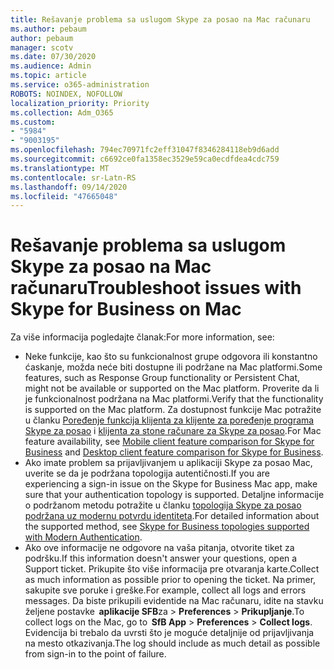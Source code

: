 ```yaml
---
title: Rešavanje problema sa uslugom Skype za posao na Mac računaru
ms.author: pebaum
author: pebaum
manager: scotv
ms.date: 07/30/2020
ms.audience: Admin
ms.topic: article
ms.service: o365-administration
ROBOTS: NOINDEX, NOFOLLOW
localization_priority: Priority
ms.collection: Adm_O365
ms.custom:
- "5984"
- "9003195"
ms.openlocfilehash: 794ec70971fc2eff31047f8346284118eb9d6add
ms.sourcegitcommit: c6692ce0fa1358ec3529e59ca0ecdfdea4cdc759
ms.translationtype: MT
ms.contentlocale: sr-Latn-RS
ms.lasthandoff: 09/14/2020
ms.locfileid: "47665048"
---
```

# <a name="troubleshoot-issues-with-skype-for-business-on-mac"></a><span data-ttu-id="2f2e1-102">Rešavanje problema sa uslugom Skype za posao na Mac računaru</span><span class="sxs-lookup"><span data-stu-id="2f2e1-102">Troubleshoot issues with Skype for Business on Mac</span></span>

<span data-ttu-id="2f2e1-103">Za više informacija pogledajte članak:</span><span class="sxs-lookup"><span data-stu-id="2f2e1-103">For more information, see:</span></span> 

- <span data-ttu-id="2f2e1-104">Neke funkcije, kao što su funkcionalnost grupe odgovora ili konstantno ćaskanje, možda neće biti dostupne ili podržane na Mac platformi.</span><span class="sxs-lookup"><span data-stu-id="2f2e1-104">Some features, such as Response Group functionality or Persistent Chat, might not be available or supported on the Mac platform.</span></span> <span data-ttu-id="2f2e1-105">Proverite da li je funkcionalnost podržana na Mac platformi.</span><span class="sxs-lookup"><span data-stu-id="2f2e1-105">Verify that the functionality is supported on the Mac platform.</span></span> <span data-ttu-id="2f2e1-106">Za dostupnost funkcije Mac potražite u članku [Poređenje funkcija klijenta za klijente za poređenje programa Skype za posao](https://technet.microsoft.com/library/Dn951412.aspx) i [klijenta za stone računare za Skype za posao](https://docs.microsoft.com/skypeforbusiness/plan-your-deployment/clients-and-devices/desktop-feature-comparison).</span><span class="sxs-lookup"><span data-stu-id="2f2e1-106">For Mac feature availability, see [Mobile client feature comparison for Skype for Business](https://technet.microsoft.com/library/Dn951412.aspx) and [Desktop client feature comparison for Skype for Business](https://docs.microsoft.com/skypeforbusiness/plan-your-deployment/clients-and-devices/desktop-feature-comparison).</span></span>
- <span data-ttu-id="2f2e1-107">Ako imate problem sa prijavljivanjem u aplikaciji Skype za posao Mac, uverite se da je podržana topologija autentičnosti.</span><span class="sxs-lookup"><span data-stu-id="2f2e1-107">If you are experiencing a sign-in issue on the Skype for Business Mac app, make sure that your authentication topology is supported.</span></span> <span data-ttu-id="2f2e1-108">Detaljne informacije o podržanom metodu potražite u članku [topologija Skype za posao podržana uz modernu potvrdu identiteta](https://docs.microsoft.com/skypeforbusiness/plan-your-deployment/modern-authentication/topologies-supported).</span><span class="sxs-lookup"><span data-stu-id="2f2e1-108">For detailed information about the supported method, see [Skype for Business topologies supported with Modern Authentication](https://docs.microsoft.com/skypeforbusiness/plan-your-deployment/modern-authentication/topologies-supported).</span></span>  
- <span data-ttu-id="2f2e1-109">Ako ove informacije ne odgovore na vaša pitanja, otvorite tiket za podršku.</span><span class="sxs-lookup"><span data-stu-id="2f2e1-109">If this information doesn't answer your questions, open a Support ticket.</span></span> <span data-ttu-id="2f2e1-110">Prikupite što više informacija pre otvaranja karte.</span><span class="sxs-lookup"><span data-stu-id="2f2e1-110">Collect as much information as possible prior to opening the ticket.</span></span> <span data-ttu-id="2f2e1-111">Na primer, sakupite sve poruke i greške.</span><span class="sxs-lookup"><span data-stu-id="2f2e1-111">For example, collect all logs and errors messages.</span></span> <span data-ttu-id="2f2e1-112">Da biste prikupili evidentide na Mac računaru, idite na stavku željene postavke  **aplikacije SFB**za  >  **Preferences**  >  **Prikupljanje**.</span><span class="sxs-lookup"><span data-stu-id="2f2e1-112">To collect logs on the Mac, go to  **SfB App** > **Preferences** > **Collect logs**.</span></span>  <span data-ttu-id="2f2e1-113">Evidencija bi trebalo da uvrsti što je moguće detaljnije od prijavljivanja na mesto otkazivanja.</span><span class="sxs-lookup"><span data-stu-id="2f2e1-113">The log should include as much detail as possible from sign-in to the point of failure.</span></span>